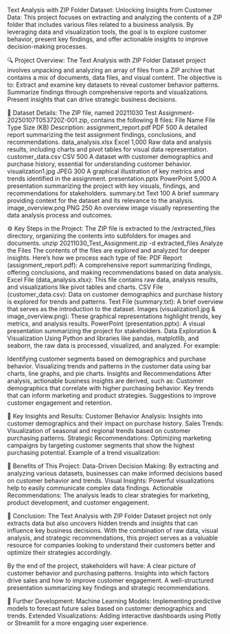 Text Analysis with ZIP Folder Dataset: Unlocking Insights from Customer Data: This project focuses on extracting and analyzing the contents of a ZIP folder that includes various files related to a business analysis. By leveraging data and visualization tools, the goal is to explore customer behavior, present key findings, and offer actionable insights to improve decision-making processes.

🔍 Project Overview: The Text Analysis with ZIP Folder Dataset project involves unpacking and analyzing an array of files from a ZIP archive that contains a mix of documents, data files, and visual content. The objective is to:
Extract and examine key datasets to reveal customer behavior patterns.
Summarize findings through comprehensive reports and visualizations.
Present insights that can drive strategic business decisions.

📁 Dataset Details: The ZIP file, named 20211030 Test Assignment-20250107T053720Z-001.zip, contains the following 8 files:
File Name	File Type	Size (KB)	Description:
assignment_report.pdf	PDF	500	A detailed report summarizing the test assignment findings, conclusions, and recommendations.
data_analysis.xlsx	Excel	1,000	Raw data and analysis results, including charts and pivot tables for visual data representation.
customer_data.csv	CSV	500	A dataset with customer demographics and purchase history, essential for understanding customer behavior.
visualization1.jpg	JPEG	300	A graphical illustration of key metrics and trends identified in the assignment.
presentation.pptx	PowerPoint	5,000	A presentation summarizing the project with key visuals, findings, and recommendations for stakeholders.
summary.txt	Text	100	A brief summary providing context for the dataset and its relevance to the analysis.
image_overview.png	PNG	250	An overview image visually representing the data analysis process and outcomes.

⚙️ Key Steps in the Project: The ZIP file is extracted to the /extracted_files directory, organizing the contents into subfolders for images and documents.
unzip 20211030_Test_Assignment.zip -d extracted_files
Analyze the Files
The contents of the files are explored and analyzed for deeper insights. Here’s how we process each type of file:
PDF Report (assignment_report.pdf): A comprehensive report summarizing findings, offering conclusions, and making recommendations based on data analysis.
Excel File (data_analysis.xlsx): This file contains raw data, analysis results, and visualizations like pivot tables and charts.
CSV File (customer_data.csv): Data on customer demographics and purchase history is explored for trends and patterns.
Text File (summary.txt): A brief overview that serves as the introduction to the dataset.
Images (visualization1.jpg & image_overview.png): These graphical representations highlight trends, key metrics, and analysis results.
PowerPoint (presentation.pptx): A visual presentation summarizing the project for stakeholders.
Data Exploration & Visualization
Using Python and libraries like pandas, matplotlib, and seaborn, the raw data is processed, visualized, and analyzed. For example:

Identifying customer segments based on demographics and purchase behavior.
Visualizing trends and patterns in the customer data using bar charts, line graphs, and pie charts.
Insights and Recommendations
After analysis, actionable business insights are derived, such as:
Customer demographics that correlate with higher purchasing behavior.
Key trends that can inform marketing and product strategies.
Suggestions to improve customer engagement and retention.

🔑 Key Insights and Results: Customer Behavior Analysis: Insights into customer demographics and their impact on purchase history.
Sales Trends: Visualization of seasonal and regional trends based on customer purchasing patterns.
Strategic Recommendations: Optimizing marketing campaigns by targeting customer segments that show the highest purchasing potential.
Example of a trend visualization:


🎯 Benefits of This Project: Data-Driven Decision Making: By extracting and analyzing various datasets, businesses can make informed decisions based on customer behavior and trends.
Visual Insights: Powerful visualizations help to easily communicate complex data findings.
Actionable Recommendations: The analysis leads to clear strategies for marketing, product development, and customer engagement.

📄 Conclusion: The Text Analysis with ZIP Folder Dataset project not only extracts data but also uncovers hidden trends and insights that can influence key business decisions. With the combination of raw data, visual analysis, and strategic recommendations, this project serves as a valuable resource for companies looking to understand their customers better and optimize their strategies accordingly.

By the end of the project, stakeholders will have: A clear picture of customer behavior and purchasing patterns.
Insights into which factors drive sales and how to improve customer engagement.
A well-structured presentation summarizing key findings and strategic recommendations.

🔄 Further Development: Machine Learning Models: Implementing predictive models to forecast future sales based on customer demographics and trends.
Extended Visualizations: Adding interactive dashboards using Plotly or Streamlit for a more engaging user experience.








